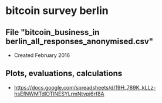 bitcoin survey berlin
=====================

File "bitcoin_business_in berlin_all_responses_anonymised.csv"
--------------------------------------------------------------

 * Created February 2016

Plots, evaluations, calculations
--------------------------------

 * https://docs.google.com/spreadsheets/d/19H_789K_kLLz-hsEfNWMTdlOTlNESYLrmNtvpi6rf8A


